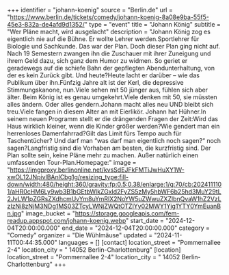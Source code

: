 +++
identifier = "johann-koenig"
source = "Berlin.de"
url = "https://www.berlin.de/tickets/comedy/johann-koenig-8a08e9ba-55f5-45e3-832a-de4afd9d1352/"
type = "event"
title = "Johann König"
subtitle = "Wer Pläne macht, wird ausgelacht"
description = "Johann König zog es eigentlich nie auf die Bühne. Er wollte Lehrer werden.Sportlehrer für Biologie und Sachkunde. Das war der Plan. Doch dieser Plan ging nicht auf. Nach 19 Semestern zwangen ihn die Zuschauer mit ihrer Zuneigung und ihrem Geld dazu, sich ganz dem Humor zu widmen. So geriet er geradewegs auf die schiefe Bahn der gepflegten Abendunterhaltung, von der es kein Zurück gibt. Und heute?Heute lacht er darüber – wie das Publikum über ihn.Fünfzig Jahre alt ist der Kerl, die depressive Stimmungskanone, nun.Viele sehen mit 50 jünger aus, fühlen sich aber älter. Beim König ist es genau umgekehrt.Viele denken mit 50, sie müssten alles ändern. Oder alles gendern.Johann macht alles neu UND bleibt sich treu.Viele fangen in diesem Alter an mit Eierlikör. Johann hat Hühner.In seinem neuen Programm stellt er die drängenden Fragen der Zeit:Wird das Haus wirklich kleiner, wenn die Kinder größer werden?Wie gendert man ein herrenloses Damenfahrrad?Gilt das Limit fürs Tempo auch für Taschentücher? Und darf man “was darf man eigentlich noch sagen?“ noch sagen?Langfristig sind die Vorhaben am besten, die kurzfristig sind. Der Plan sollte sein, keine Pläne mehr zu machen. Außer natürlich einen umfassenden Tour-Plan.Homepage:"
image = "https://imgproxy.berlinonline.net/kvsSdEJFkFMTiJwHuXY1W-xwOL12JNpivlBAnlCbg1g/resizing_type:fill-down/width:480/height:360/gravity:fp:0.5:0.38/enlarge:1/q:70/cb:2024111101/aHR0cHM6Ly9wb3B1bGEtbWlkZGxld2FyZS5zMy5hbWF6b25hd3MuY29tL2JvLW1pZGRsZXdhcmUvYm8uYmRlX2NoYW5uZWwuZXZlbnQvaW1hZ2VzLzIzNi8zNjM3NDg1MS03ZTcyLWNjZWQtOTZlYy02MWY1Yjg1YTY0YmEuanBn.jpg"
image_bucket = "https://storage.googleapis.com/fem-readup.appspot.com/johann-koenig.webp"
start_date = "2024-12-04T20:00:00.000"
end_date = "2024-12-04T20:00:00.000"
category = "Comedy"
organizer = "Die Wühlmäuse"
updated = "2024-11-11T00:44:35.000"
languages = []
[contact]
location_street = "Pommernallee 2-4"
location_city = " 14052 Berlin-Charlottenburg"
[location]
location_street = "Pommernallee 2-4"
location_city = " 14052 Berlin-Charlottenburg"
+++